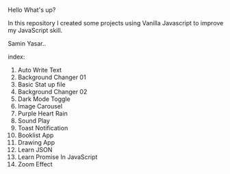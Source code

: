 Hello What's up?

In this repository I created some projects using Vanilla Javascript to improve my JavaScript skill.

Samin Yasar..

index:

1.  Auto Write Text
2.  Background Changer 01
3.  Basic Stat up file
4.  Background Changer 02
5.  Dark Mode Toggle
6.  Image Carousel
7.  Purple Heart Rain
8.  Sound Play
9.  Toast Notification
10. Booklist App
11. Drawing App
12. Learn JSON
13. Learn Promise In JavaScript
14. Zoom Effect
